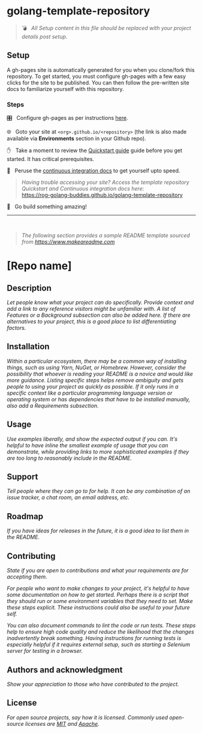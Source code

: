 # golang-template-repository

> 💣 &nbsp; _All Setup content in this file should be replaced with your project details post setup._

## Setup

A gh-pages site is automatically generated for you when you clone/fork this repository. To get started, you must configure gh-pages with a few easy clicks for the site to be published. You can then follow the pre-written site docs to familiarize yourself with this repository.

### Steps

🎛️  &nbsp; Configure gh-pages as per instructions [here](https://rog-golang-buddies.github.io/golang-template-repository/continuous-integration/mkdocs-material/#ci-setup).

🌐 &nbsp; Goto your site at `<org>.github.io/<repository>` (the link is also made available via **Environments** section in your Github repo).

✋ &nbsp; Take a moment to review the [Quickstart guide](docs/quickstart.md) guide before you get started. It has critical prerequisites.

🧐 &nbsp; Peruse the [continuous integration docs](docs/continuous-integratino) to get yourself upto speed.

> _Having trouble accessing your site? Access the template repository Quickstart and Continuous integration docs here_: <br>
  https://rog-golang-buddies.github.io/golang-template-repository

🚀 &nbsp; Go build something amazing!

---
<br>

> _The following section provides a sample README template sourced from https://www.makeareadme.com_

# [Repo name]

## Description

_Let people know what your project can do specifically. Provide context and add a link to any reference visitors might be unfamiliar with. A list of Features or a Background subsection can also be added here. If there are alternatives to your project, this is a good place to list differentiating factors._


## Installation

_Within a particular ecosystem, there may be a common way of installing things, such as using Yarn, NuGet, or Homebrew. However, consider the possibility that whoever is reading your README is a novice and would like more guidance. Listing specific steps helps remove ambiguity and gets people to using your project as quickly as possible. If it only runs in a specific context like a particular programming language version or operating system or has dependencies that have to be installed manually, also add a Requirements subsection._

## Usage

_Use examples liberally, and show the expected output if you can. It's helpful to have inline the smallest example of usage that you can demonstrate, while providing links to more sophisticated examples if they are too long to reasonably include in the README._

## Support

_Tell people where they can go to for help. It can be any combination of an issue tracker, a chat room, an email address, etc._

## Roadmap

_If you have ideas for releases in the future, it is a good idea to list them in the README._

## Contributing

_State if you are open to contributions and what your requirements are for accepting them._

_For people who want to make changes to your project, it's helpful to have some documentation on how to get started. Perhaps there is a script that they should run or some environment variables that they need to set. Make these steps explicit. These instructions could also be useful to your future self._

_You can also document commands to lint the code or run tests. These steps help to ensure high code quality and reduce the likelihood that the changes inadvertently break something. Having instructions for running tests is especially helpful if it requires external setup, such as starting a Selenium server for testing in a browser._

## Authors and acknowledgment

_Show your appreciation to those who have contributed to the project._

## License

_For open source projects, say how it is licensed._
_Commonly used open-source licenses are [MIT](https://opensource.org/licenses/MIT) and [Apache](https://www.apache.org/licenses/LICENSE-2.0)._
